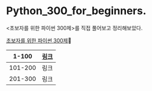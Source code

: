 # Python_300_for_beginners.

<초보자를 위한 파이썬 300제>를 직접 풀어보고 정리해보았다.

[초보자를 위한 파이썬 300제](https://wikidocs.net/book/922)📔

| 1-100  |  [링크](https://github.com/IsaacTips/Python_300_for_beginners/blob/main/1-100.ipynb) |
|---|---|
| 101-200  | 링크  |
|  201-300 |  링크 |








